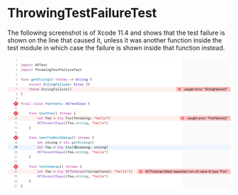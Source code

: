 # ThrowingTestFailureTest

The following screenshot is of Xcode 11.4 and shows that the test failure is shown on the line that caused it, unless it was another function inside the test module in which case the failure is shown inside that function instead. 

![Failures](Failures.png)

